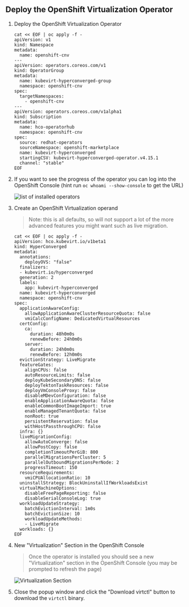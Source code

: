 
## Deploy the OpenShift Virtualization Operator

1. Deploy the OpenShift Virtualization Operator

    ```
    cat << EOF | oc apply -f -
    apiVersion: v1
    kind: Namespace
    metadata:
      name: openshift-cnv
    ---
    apiVersion: operators.coreos.com/v1
    kind: OperatorGroup
    metadata:
      name: kubevirt-hyperconverged-group
      namespace: openshift-cnv
    spec:
      targetNamespaces:
        - openshift-cnv
    ---
    apiVersion: operators.coreos.com/v1alpha1
    kind: Subscription
    metadata:
      name: hco-operatorhub
      namespace: openshift-cnv
    spec:
      source: redhat-operators
      sourceNamespace: openshift-marketplace
      name: kubevirt-hyperconverged
      startingCSV: kubevirt-hyperconverged-operator.v4.15.1
      channel: "stable"
    EOF
    ```

1. If you want to see the progress of the operator you can log into the OpenShift Console (hint run `oc whoami --show-console` to get the URL)

    ![list of installed operators](/experts/rosa/ocp-virt/installed-operators.png)

1. Create an OpenShift Virtualization operand

	> Note: this is all defaults, so will not support a lot of the more advanced features you might want such as live migration.

    ```
    cat << EOF | oc apply -f -
    apiVersion: hco.kubevirt.io/v1beta1
    kind: HyperConverged
    metadata:
      annotations:
        deployOVS: "false"
      finalizers:
      - kubevirt.io/hyperconverged
      generation: 2
      labels:
        app: kubevirt-hyperconverged
      name: kubevirt-hyperconverged
      namespace: openshift-cnv
    spec:
      applicationAwareConfig:
        allowApplicationAwareClusterResourceQuota: false
        vmiCalcConfigName: DedicatedVirtualResources
      certConfig:
        ca:
          duration: 48h0m0s
          renewBefore: 24h0m0s
        server:
          duration: 24h0m0s
          renewBefore: 12h0m0s
      evictionStrategy: LiveMigrate
      featureGates:
        alignCPUs: false
        autoResourceLimits: false
        deployKubeSecondaryDNS: false
        deployTektonTaskResources: false
        deployVmConsoleProxy: false
        disableMDevConfiguration: false
        enableApplicationAwareQuota: false
        enableCommonBootImageImport: true
        enableManagedTenantQuota: false
        nonRoot: true
        persistentReservation: false
        withHostPassthroughCPU: false
      infra: {}
      liveMigrationConfig:
        allowAutoConverge: false
        allowPostCopy: false
        completionTimeoutPerGiB: 800
        parallelMigrationsPerCluster: 5
        parallelOutboundMigrationsPerNode: 2
        progressTimeout: 150
      resourceRequirements:
        vmiCPUAllocationRatio: 10
      uninstallStrategy: BlockUninstallIfWorkloadsExist
      virtualMachineOptions:
        disableFreePageReporting: false
        disableSerialConsoleLog: true
      workloadUpdateStrategy:
        batchEvictionInterval: 1m0s
        batchEvictionSize: 10
        workloadUpdateMethods:
        - LiveMigrate
      workloads: {}
    EOF
    ```

1. New "Virtualization" Section in the OpenShift Console

    > Once the operator is installed you should see a new "Virtualization" section in the OpenShift Console (you may be prompted to refresh the page)

    ![Virtualization Section](/experts/rosa/ocp-virt/virtualization-section.png)

1. Close the popup window and click the "Download virtctl" button to download the `virtctl` binary.
